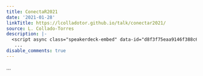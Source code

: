 ```yaml
---
title: ConectaR2021
date: '2021-01-28'
linkTitle: https://lcolladotor.github.io/talk/conectar2021/
source: L. Collado-Torres
description: |-
  <script async class="speakerdeck-embed" data-id="d8f3f75eaa9146f388c6d59b9fdab73d" data-ratio="1.77777777777778" src="//speakerdeck.com/assets/embed.js"></script>
   ...
disable_comments: true
---
```

<script async class="speakerdeck-embed" data-id="d8f3f75eaa9146f388c6d59b9fdab73d" data-ratio="1.77777777777778" src="//speakerdeck.com/assets/embed.js"></script>
 ...